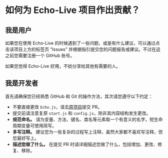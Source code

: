 # 如何为 Echo-Live 项目作出贡献？
## 我是用户
如果您在使用 Echo-Live 的时候遇到了一些问题，或是有什么建议，可以通过点击该项目上方的标签页 “Issues” 并根据指引提交您的问题报告或建议。不过在这之前您需要注册一个 GitHub 账号。

如果您觉得 Echo-Live 好用，不妨分享给其他有需要的人。

## 我是开发者
首先请确保您已经熟悉 GitHub 和 Git 的操作方法，其次请您遵守以下约定：

- 不要直接更改 `Echo.js`，请去[原项目](https://github.com/sheep-realms/Echo)提交 PR。
- 提交前请注意复原 `start.js` 和 `config.js`，除非其内容结构发生更改。
- **规范命名。** 请为变量、方法、键名、类名等元素取一个有意义的名字，短生命周期变量可使用简写。
- **多写注释。** 建议您为一些复杂的过程写上注释，虽然大家都不喜欢写注释，但您最好写上。
- **描述您做了什么。** 在提交 PR 时请详细描述您做了什么，包括增加、更改、修复、移除。
